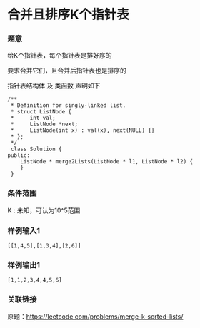 # 合并且排序K个指针表

### 题意

给K个指针表，每个指针表是排好序的

要求合并它们，且合并后指针表也是排序的

指针表结构体 及 类函数 声明如下

```
/**
 * Definition for singly-linked list.
 * struct ListNode {
 *     int val;
 *     ListNode *next;
 *     ListNode(int x) : val(x), next(NULL) {}
 * };
 */
 class Solution {
public:    
    ListNode * merge2Lists(ListNode * l1, ListNode * l2) {   
    }
 }
```

### 条件范围

K : 未知，可认为10^5范围

### 样例输入1
```
[[1,4,5],[1,3,4],[2,6]]
```

### 样例输出1
```
[1,1,2,3,4,4,5,6]
```

### 关联链接

原题：https://leetcode.com/problems/merge-k-sorted-lists/
